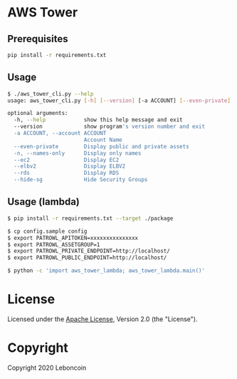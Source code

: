 # AWS Tower

## Prerequisites

```bash
pip install -r requirements.txt
```

## Usage

```bash
$ ./aws_tower_cli.py --help
usage: aws_tower_cli.py [-h] [--version] [-a ACCOUNT] [--even-private] [-n] [--ec2] [--elbv2] [--rds] [--hide-sg]

optional arguments:
  -h, --help            show this help message and exit
  --version             show program's version number and exit
  -a ACCOUNT, --account ACCOUNT
                        Account Name
  --even-private        Display public and private assets
  -n, --names-only      Display only names
  --ec2                 Display EC2
  --elbv2               Display ELBV2
  --rds                 Display RDS
  --hide-sg             Hide Security Groups
```

## Usage (lambda)

```bash
$ pip install -r requirements.txt --target ./package

$ cp config.sample config
$ export PATROWL_APITOKEN=xxxxxxxxxxxxxxx
$ export PATROWL_ASSETGROUP=1
$ export PATROWL_PRIVATE_ENDPOINT=http://localhost/
$ export PATROWL_PUBLIC_ENDPOINT=http://localhost/

$ python -c 'import aws_tower_lambda; aws_tower_lambda.main()' 
```

# License
Licensed under the [Apache License](https://github.com/leboncoin/aws-tower/blob/master/LICENSE), Version 2.0 (the "License").

# Copyright
Copyright 2020 Leboncoin

